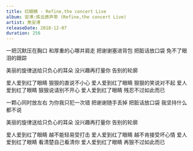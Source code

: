 ```yaml
---
title: 红眼睛 - Refine,the concert Live
album: 安溥:炼云原声带 (Refine,the concert Live)
artist: 焦安溥
releaseDate: 2018-12-07
duration: 256
---
```

一把沉默压在胸口
和厚重的心哪并肩走
把谢谢塞进背包
把脏话放口袋
免不了眼泪的跟踪

美丽的旋律送给只负心的耳朵
没兴趣再打量你
告别的轮廓

爱人爱到红了眼睛
狠狠的直说不小心
爱人爱到红了眼睛
狠狠的笑说对不起
爱人爱到红了眼睛
狠狠说请别不开心
爱人爱到红了眼睛
残忍不过如此而已

一颗心同时放左右
为你我只犯一次错
把谢谢随手丢掉
把脏话放口袋
我坚持什么都不说

美丽的旋律送给只负心的耳朵
没兴趣再打量你
告别的轮廓

爱人爱到红了眼睛
越不能轻易受打击
爱人爱到红了眼睛
越不肯接受坏心情
爱人爱到红了眼睛
看清楚自己看清你
爱人爱到红了眼睛
再狠不过如此而已